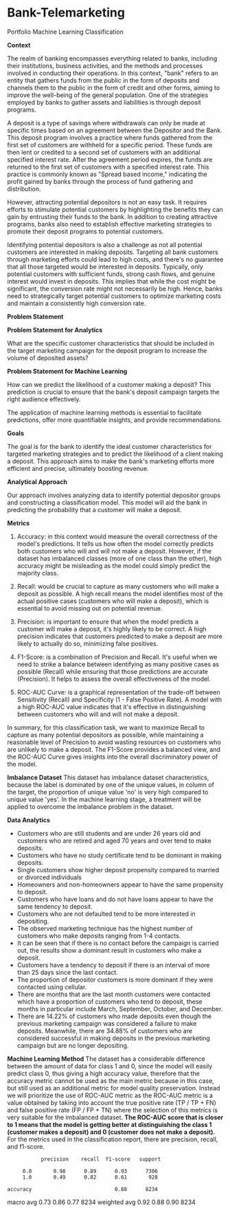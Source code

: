 # Bank-Telemarketing
Portfolio Machine Learning Classification

**Context**

The realm of banking encompasses everything related to banks, including their institutions, business activities, and the methods and processes involved in conducting their operations. In this context, "bank" refers to an entity that gathers funds from the public in the form of deposits and channels them to the public in the form of credit and other forms, aiming to improve the well-being of the general population. One of the strategies employed by banks to gather assets and liabilities is through deposit programs.

A deposit is a type of savings where withdrawals can only be made at specific times based on an agreement between the Depositor and the Bank. This deposit program involves a practice where funds gathered from the first set of customers are withheld for a specific period. These funds are then lent or credited to a second set of customers with an additional specified interest rate. After the agreement period expires, the funds are returned to the first set of customers with a specified interest rate. This practice is commonly known as "Spread based income," indicating the profit gained by banks through the process of fund gathering and distribution.

However, attracting potential depositors is not an easy task. It requires efforts to stimulate potential customers by highlighting the benefits they can gain by entrusting their funds to the bank. In addition to creating attractive programs, banks also need to establish effective marketing strategies to promote their deposit programs to potential customers.

Identifying potential depositors is also a challenge as not all potential customers are interested in making deposits. Targeting all bank customers through marketing efforts could lead to high costs, and there's no guarantee that all those targeted would be interested in deposits. Typically, only potential customers with sufficient funds, strong cash flows, and genuine interest would invest in deposits. This implies that while the cost might be significant, the conversion rate might not necessarily be high. Hence, banks need to strategically target potential customers to optimize marketing costs and maintain a consistently high conversion rate.


**Problem Statement**


**Problem Statement for Analytics**

What are the specific customer characteristics that should be included in the target marketing campaign for the deposit program to increase the volume of deposited assets?

**Problem Statement for Machine Learning**

How can we predict the likelihood of a customer making a deposit? This prediction is crucial to ensure that the bank's deposit campaign targets the right audience effectively.

The application of machine learning methods is essential to facilitate predictions, offer more quantifiable insights, and provide recommendations.


**Goals**

The goal is for the bank to identify the ideal customer characteristics for targeted marketing strategies and to predict the likelihood of a client making a deposit. This approach aims to make the bank's marketing efforts more efficient and precise, ultimately boosting revenue.


**Analytical Approach**

Our approach involves analyzing data to identify potential depositor groups and constructing a classification model. This model will aid the bank in predicting the probability that a customer will make a deposit.


**Metrics**

   1. Accuracy: in this context would measure the overall correctness of the model's predictions. It tells us how often the model correctly predicts both customers who will and will not make a deposit. However, if the dataset has imbalanced classes (more of one class than the other), high accuracy might be misleading as the model could simply predict the majority class.

   2. Recall: would be crucial to capture as many customers who will make a deposit as possible. A high recall means the model identifies most of the actual positive cases (customers who will make a deposit), which is essential to avoid missing out on potential revenue.

   3. Precision: is important to ensure that when the model predicts a customer will make a deposit, it's highly likely to be correct. A high precision indicates that customers predicted to make a deposit are more likely to actually do so, minimizing false positives.

   4. F1-Score: is a combination of Precision and Recall. It's useful when we need to strike a balance between identifying as many positive cases as possible (Recall) while ensuring that those predictions are accurate (Precision). It helps to assess the overall effectiveness of the model.

   5. ROC-AUC Curve: is a graphical representation of the trade-off between Sensitivity (Recall) and Specificity (1 - False Positive Rate). A model with a high ROC-AUC value indicates that it's effective in distinguishing between customers who will and will not make a deposit.

In summary, for this classification task, we want to maximize Recall to capture as many potential depositors as possible, while maintaining a reasonable level of Precision to avoid wasting resources on customers who are unlikely to make a deposit. The F1-Score provides a balanced view, and the ROC-AUC Curve gives insights into the overall discriminatory power of the model.

**Imbalance Dataset**
This dataset has imbalance dataset characteristics, because the label is dominated by one of the unique values, in column of the target, the proportion of unique value 'no' is very high compared to unique value 'yes'. In the machine learning stage, a treatment will be applied to overcome the imbalance problem in the dataset.

**Data Analytics**
* Customers who are still students and are under 26 years old and customers who are retired and aged 70 years and over tend to make deposits.
* Customers who have no study certificate tend to be dominant in making deposits.
* Single customers show higher deposit propensity compared to married or divorced individuals
* Homeowners and non-homeowners appear to have the same propensity to deposit.
* Customers who have loans and do not have loans appear to have the same tendency to deposit.
* Customers who are not defaulted tend to be more interested in depositing.
* The observed marketing technique has the highest number of customers who make deposits ranging from 1-4 contacts.
* It can be seen that if there is no contact before the campaign is carried out, the results show a dominant result in customers who make a deposit.
* Customers have a tendency to deposit if there is an interval of more than 25 days since the last contact.
* The proportion of depositor customers is more dominant if they were contacted using cellular.
* There are months that are the last month customers were contacted which have a proportion of customers who tend to deposit, these months in particular include March, September, October, and December.
* There are 14.22% of customers who made deposits even though the previous marketing campaign was considered a failure to make deposits. Meanwhile, there are 34.88% of customers who are considered successful in making deposits in the previous marketing campaign but are no longer depositing.

**Machine Learning Method**
The dataset has a considerable difference between the amount of data for class 1 and 0, since the model will easily predict class 0, thus giving a high accuracy value, therefore that the accuracy metric cannot be used as the main metric because in this case, but still used as an additional metric for model quality preservation. Instead we will prioritize the use of ROC-AUC metric as the ROC-AUC metric is a value obtained by taking into account the true positive rate (TP / TP + FN) and false positive rate (FP / FP + TN) where the selection of this metrics is very suitable for the imbalanced dataset. **The ROC-AUC score that is closer to 1 means that the model is getting better at distinguishing the class 1 (customer makes a deposit) and 0 (customer does not make a deposit).** For the metrics used in the classification report, there are precision, recall, and f1-score.

               precision    recall  f1-score   support

         0.0       0.98      0.89      0.93      7306
         1.0       0.49      0.82      0.61       928

    accuracy                           0.88      8234
   macro avg       0.73      0.86      0.77      8234
weighted avg       0.92      0.88      0.90      8234
